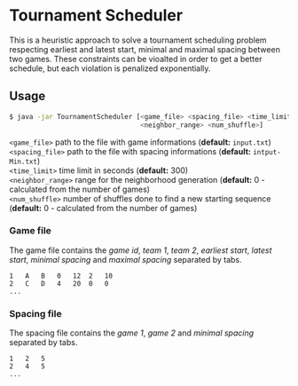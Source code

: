 # Tournament Scheduler

This is a heuristic approach to solve a tournament scheduling problem respecting
earliest and latest start, minimal and maximal spacing between two games.
These constraints can be vioalted in order to get a better schedule, but each
violation is penalized exponentially.

## Usage

```sh
$ java -jar TournamentScheduler [<game_file> <spacing_file> <time_limit>
                                 <neighbor_range> <num_shuffle>]
```

`<game_file>` path to the file with game informations
(**default:** `input.txt`)   
`<spacing_file>` path to the file with spacing informations
(**default:** `intput-Min.txt`)  
`<time_limit>` time limit in seconds
(**default:** 300)   
`<neighbor_range>` range for the neighborhood generation 
(**default:** 0 - calculated from the number of games)  
`<num_shuffle>` number of shuffles done to find a new starting sequence 
(**default:** 0 - calculated from the number of games) 

### Game file

The game file contains the *game id*, *team 1*, *team 2*, *earliest start*,
*latest start*, *minimal spacing* and *maximal spacing* separated by tabs.

```
1	A	B	0	12	2	10
2	C	D	4	20	0	0
...
```

### Spacing file

The spacing file contains the *game 1*, *game 2* and *minimal spacing* separated
by tabs.

```
1	2	5
2	4	5
...
```


